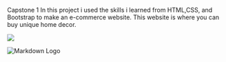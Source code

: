 Capstone 1
In this project i used the skills i learned from HTML,CSS, and Bootstrap to make an e-commerce website. This website is where you can buy unique home decor.

<img src="https://i.imgur.com/pzHjWfb.png">

![Markdown Logo](https://i.imgur.com/pzHjWfb.png 'Markdown Tutorial')

